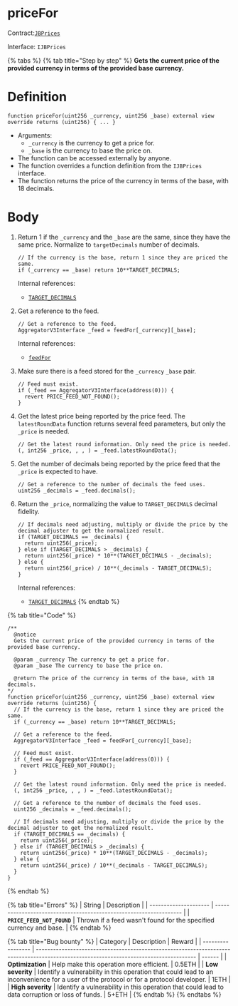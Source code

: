 # priceFor

Contract:[`JBPrices`](../)​‌

Interface: `IJBPrices`

{% tabs %}
{% tab title="Step by step" %}
**Gets the current price of the provided currency in terms of the provided base currency.**

# Definition

```solidity
function priceFor(uint256 _currency, uint256 _base) external view override returns (uint256) { ... }
```

* Arguments:
  * `_currency` is the currency to get a price for.
  * `_base` is the currency to base the price on.
* The function can be accessed externally by anyone.
* The function overrides a function definition from the `IJBPrices` interface.
* The function returns the price of the currency in terms of the base, with 18 decimals.

# Body

1.  Return 1 if the `_currency` and the `_base` are the same, since they have the same price. Normalize to `targetDecimals` number of decimals.

    ```solidity
    // If the currency is the base, return 1 since they are priced the same.
    if (_currency == _base) return 10**TARGET_DECIMALS;
    ```

    Internal references:

    * [`TARGET_DECIMALS`](../properties/targetdecimals.md)
2.  Get a reference to the feed.

    ```solidity
    // Get a reference to the feed.
    AggregatorV3Interface _feed = feedFor[_currency][_base];
    ```

    Internal references:

    * [`feedFor`](../properties/targetdecimals.md)
3.  Make sure there is a feed stored for the `_currency` `_base` pair.

    ```solidity
    // Feed must exist.
    if (_feed == AggregatorV3Interface(address(0))) {
      revert PRICE_FEED_NOT_FOUND();
    }
    ```
4.  Get the latest price being reported by the price feed. The `latestRoundData` function returns several feed parameters, but only the `_price` is needed.

    ```solidity
    // Get the latest round information. Only need the price is needed.
    (, int256 _price, , , ) = _feed.latestRoundData();
    ```
5.  Get the number of decimals being reported by the price feed that the `_price` is expected to have.

    ```solidity
    // Get a reference to the number of decimals the feed uses.
    uint256 _decimals = _feed.decimals();
    ```
6.  Return the `_price`, normalizing the value to `TARGET_DECIMALS` decimal fidelity.

    ```solidity
    // If decimals need adjusting, multiply or divide the price by the decimal adjuster to get the normalized result.
    if (TARGET_DECIMALS == _decimals) {
      return uint256(_price);
    } else if (TARGET_DECIMALS > _decimals) {
      return uint256(_price) * 10**(TARGET_DECIMALS - _decimals);
    } else {
      return uint256(_price) / 10**(_decimals - TARGET_DECIMALS);
    }
    ```

    Internal references:

    * [`TARGET_DECIMALS`](../properties/targetdecimals.md)
{% endtab %}

{% tab title="Code" %}
```solidity
/** 
  @notice 
  Gets the current price of the provided currency in terms of the provided base currency.
      
  @param _currency The currency to get a price for.
  @param _base The currency to base the price on.
      
  @return The price of the currency in terms of the base, with 18 decimals.
*/
function priceFor(uint256 _currency, uint256 _base) external view override returns (uint256) {
  // If the currency is the base, return 1 since they are priced the same.
  if (_currency == _base) return 10**TARGET_DECIMALS;

  // Get a reference to the feed.
  AggregatorV3Interface _feed = feedFor[_currency][_base];

  // Feed must exist.
  if (_feed == AggregatorV3Interface(address(0))) {
    revert PRICE_FEED_NOT_FOUND();
  }

  // Get the latest round information. Only need the price is needed.
  (, int256 _price, , , ) = _feed.latestRoundData();

  // Get a reference to the number of decimals the feed uses.
  uint256 _decimals = _feed.decimals();

  // If decimals need adjusting, multiply or divide the price by the decimal adjuster to get the normalized result.
  if (TARGET_DECIMALS == _decimals) {
    return uint256(_price);
  } else if (TARGET_DECIMALS > _decimals) {
    return uint256(_price) * 10**(TARGET_DECIMALS - _decimals);
  } else {
    return uint256(_price) / 10**(_decimals - TARGET_DECIMALS);
  }
}
```
{% endtab %}

{% tab title="Errors" %}
| String                | Description                                                        |
| --------------------- | ------------------------------------------------------------------ |
| **`PRICE_FEED_NOT_FOUND`** | Thrown if a feed wasn't found for the specified currency and base. |
{% endtab %}

{% tab title="Bug bounty" %}
| Category          | Description                                                                                                                            | Reward |
| ----------------- | -------------------------------------------------------------------------------------------------------------------------------------- | ------ |
| **Optimization**  | Help make this operation more efficient.                                                                                               | 0.5ETH |
| **Low severity**  | Identify a vulnerability in this operation that could lead to an inconvenience for a user of the protocol or for a protocol developer. | 1ETH   |
| **High severity** | Identify a vulnerability in this operation that could lead to data corruption or loss of funds.                                        | 5+ETH  |
{% endtab %}
{% endtabs %}
